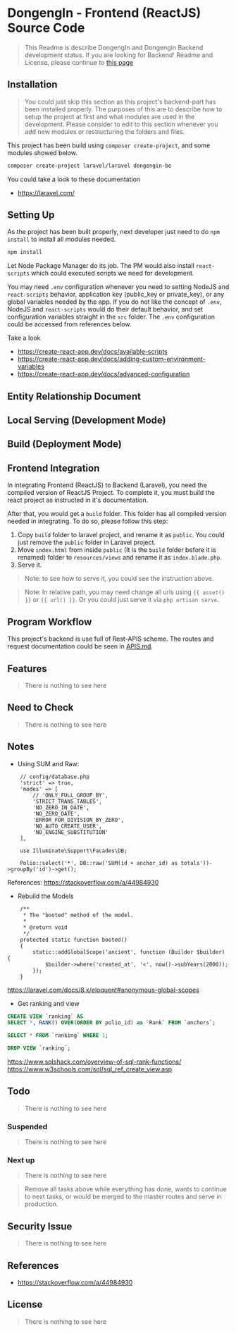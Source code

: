 # DongengIn - Frontend (ReactJS) Source Code
> This Readme is describe DongengIn and Dongengin Backend development status. If you are looking for Backend' Readme and License, please continue to [this page](./README_laravel.md)

## Installation
> You could just skip this section as this project's backend-part has been installed properly. The purposes of this are to describe how to setup the project at first and what modules are used in the development. Please consider to edit to this section whenever you add new modules or restructuring the folders and files.

This project has been build using `composer create-project`, and some modules showed below.

```bash
composer create-project laravel/laravel dongengin-be
```

You could take a look to these documentation
- https://laravel.com/

## Setting Up

As the project has been built properly, next developer just need to do `npm install` to install all modules needed.

```bash
npm install
```

Let Node Package Manager do its job. The PM would also install `react-scripts` which could executed scripts we need for development.

You may need `.env` configuration whenever you need to setting NodeJS and `react-scripts` behavior, application key (public_key or private_key), or any global variables needed by the app. If you do not like the concept of `.env`, NodeJS and `react-scripts` would do their default behavior, and set configuration variables straight in the `src` folder. The `.env` configuration could be accessed from references below.

Take a look
- https://create-react-app.dev/docs/available-scripts
- https://create-react-app.dev/docs/adding-custom-environment-variables
- https://create-react-app.dev/docs/advanced-configuration

## Entity Relationship Document

## Local Serving (Development Mode)

## Build (Deployment Mode)

## Frontend Integration

In integrating Frontend (ReactJS) to Backend (Laravel), you need the compiled version of ReactJS Project. To complete it, you must build the react project as instructed in it's documentation.

After that, you would get a `build` folder. This folder has all compiled version needed in integrating. To do so, please follow this step:

1. Copy `build` folder to laravel project, and rename it as `public`. You could just remove the `public` folder in Laravel project.
2. Move `index.html` from inside `public` (It is the `build` folder before it is renamed) folder to `resources/views` and rename it as `index.blade.php`.
3. Serve it.

> Note: to see how to serve it, you could see the instruction above.

> Note: In relative path, you may need change all urls using `{{ asset() }}` or `{{ url() }}`. Or you could just serve it via `php artisan serve`.

## Program Workflow
This project's backend is use full of Rest-APIS scheme. The routes and request documentation could be seen in [APIS.md](./APIS.md).

## Features
> There is nothing to see here

## Need to Check
> There is nothing to see here

## Notes
- Using SUM and Raw:

```
    // config/database.php
    'strict' => true,
    'modes' => [
        // 'ONLY_FULL_GROUP_BY',
        'STRICT_TRANS_TABLES',
        'NO_ZERO_IN_DATE',
        'NO_ZERO_DATE',
        'ERROR_FOR_DIVISION_BY_ZERO',
        'NO_AUTO_CREATE_USER',
        'NO_ENGINE_SUBSTITUTION'
    ],
```

```
    use Illuminate\Support\Facades\DB;

    Polio::select('*', DB::raw('SUM(id + anchor_id) as totals'))->groupBy('id')->get();
```

References: https://stackoverflow.com/a/44984930

- Rebuild the Models

```
    /**
     * The "booted" method of the model.
     *
     * @return void
     */
    protected static function booted()
    {
        static::addGlobalScope('ancient', function (Builder $builder) {
            $builder->where('created_at', '<', now()->subYears(2000));
        });
    }
```

https://laravel.com/docs/8.x/eloquent#anonymous-global-scopes

- Get ranking and view
  
```sql
CREATE VIEW `ranking` AS
SELECT *, RANK() OVER(ORDER BY polio_id) as `Rank` FROM `anchors`;

SELECT * FROM `ranking` WHERE 1;

DROP VIEW `ranking`;
```

https://www.sqlshack.com/overview-of-sql-rank-functions/
https://www.w3schools.com/sql/sql_ref_create_view.asp

## Todo
> There is nothing to see here

### Suspended
> There is nothing to see here

### Next up
> There is nothing to see here

> Remove all tasks above while everything has done, wants to continue to next tasks, or would be merged to the master routes and serve in production.

## Security Issue
> There is nothing to see here

## References
- https://stackoverflow.com/a/44984930

## License
> There is nothing to see here
